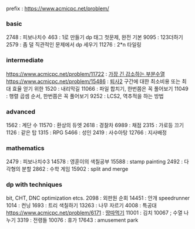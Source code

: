 prefix : https://www.acmicpc.net/problem/

### basic
2748 : 피보나치수
463 : 1로 만들기 dp 태그 첫문제, 완전 기본
9095 : 123더하기
2579 : 좀 덜 직관적인 문제에서 dp 세우기
11276 : 2*n 타일링


### intermediate
https://www.acmicpc.net/problem/11722 : [가장 긴 감소하는 부분수열](./11722.py)
https://www.acmicpc.net/problem/15486 : [퇴사2](./15486.py) 구간에 대한 최소비용 또는 최대 효율 얻기 위한
1520 : 내리막길
11066 : 파일 합치기, 한번쯤은 꼭 풀어보기
11049 : 행렬 곱셈 순서, 한번쯤은 꼭 풀어보기
9252 : LCS2, 역추적을 하는 방법

### advanced
1562 : 계단 수
11570 : 환상의 듀엣
2618 : 경찰차
6989 : 채점
2315 : 가로등 끄기
1126 : 같은 탑
1315 : RPG
5466 : 성인
2419 : 사수아탕
12766 : 지사배정

### mathematics
2479 : 피보나치수3
14578 : 영훈이의 색칠공부
15588 : stamp painting
2492 : 다각형의 분할
2862 : 수학 게임
15902 : split and merge

### dp with techniques
bit, CHT, DNC optimization etcs.
2098 : 외판원 순회
14451 : 안개 speedrunner
1014 : 컨닝
1693 : 트리 색칠하기
13263 : 나무 자르기
4008 : 특공대
https://www.acmicpc.net/problem/6171 : [땅따먹기](./6171.py)
11001 : 김치
10067 ; 수열 나누기
3319 : 전령들
10076 : 휴가
17643 : amusement park
